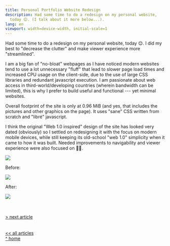 ```yaml
---
title: Personal Portfolio Website Redesign
description: Had some time to do a redesign on my personal website,
  today 😌. (I talk about it more below...).
lang: en
viewport: width=device-width, initial-scale=1
---
```


<meta name="color-scheme" content="light dark">

Had some time to do a redesign on my personal website, today 😌. I did
my best to \"decrease the clutter\" and make viewer experience more
\"streamlined\".

I am a big fan of \"no-bloat\" webpages as I have noticed modern
websites tend to use a lot unnecessary \"fluff\" that lead to slower
page load times and increased CPU usage on the client-side, due to the
use of large CSS libraries and redundant javascript execution. I am
passionate about web access in third-world/developing countries (wherein
bandwidth can be limited), this is why I prefer to build useful and
functional --- yet minimal websites.

Overall footprint of the site is only at 0.96 MiB (and yes, that
includes the pictures and other graphics on the page). It uses \"sane\"
CSS written from scratch and \"libré\" javascript.

I think the original \"Web 1.0 inspired\" design of the site has looked
very dated (obviously) so I settled on redesigning it with the focus on
modern mobile devices, while still keeping its old-school \"web 1.0\"
simplicity when it came to how it was built. Needed improvements to
navigability and viewer experience were also focused on 👍🏽.

![](https://res.cloudinary.com/practicaldev/image/fetch/s--LF0WPFuS--/c_limit%2Cf_auto%2Cfl_progressive%2Cq_auto%2Cw_880/https://dev-to-uploads.s3.amazonaws.com/uploads/articles/o0vruutvv9ah7mf64v7y.png)

Before:

![](https://res.cloudinary.com/practicaldev/image/fetch/s--4kpMQ9oC--/c_limit%2Cf_auto%2Cfl_progressive%2Cq_auto%2Cw_880/https://dev-to-uploads.s3.amazonaws.com/uploads/articles/w022v9m0c3xo8zt13r5h.png)

After:

![](https://res.cloudinary.com/practicaldev/image/fetch/s--eIlzwOqq--/c_limit%2Cf_auto%2Cfl_progressive%2Cq_auto%2Cw_880/https://dev-to-uploads.s3.amazonaws.com/uploads/articles/5k1ecbzjpan8gv6vrc9x.png)

\
\
[\> next article](../071222about-the-controversial-doug-score)\
\
\
[\<\< all articles](../../articles/)\
[\^ home](../../)
